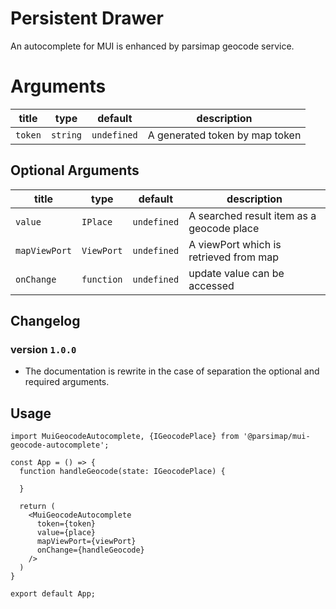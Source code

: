 # Persistent Drawer

An autocomplete for MUI is enhanced by parsimap geocode service.

# Arguments

| title   | type     | default     | description                    |
|---------|----------|-------------|--------------------------------|
| `token` | `string` | `undefined` | A generated token by map token |

## Optional Arguments

| title         | type       | default     | description                               |
|---------------|------------|-------------|-------------------------------------------|
| `value`       | `IPlace`   | `undefined` | A searched result item as a geocode place |
| `mapViewPort` | `ViewPort` | `undefined` | A viewPort which is retrieved from map    |
| `onChange`    | `function` | `undefined` | update value can be accessed              |

## Changelog

### version `1.0.0`

* The documentation is rewrite in the case of separation the optional and required arguments.

## Usage

```tsx
import MuiGeocodeAutocomplete, {IGeocodePlace} from '@parsimap/mui-geocode-autocomplete';

const App = () => {
  function handleGeocode(state: IGeocodePlace) {

  }

  return (
    <MuiGeocodeAutocomplete
      token={token}
      value={place}
      mapViewPort={viewPort}
      onChange={handleGeocode}
    />
  )
}

export default App;
```